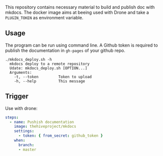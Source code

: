 This repository contains necessary material to build and publish doc with mkdocs. The docker image aims at beeing used with Drone and take a `PLUGIN_TOKEN` as environment variable.

## Usage

The program can be run using command line. A Github token is required to publish the documentation in `gh-pages` of your github repo. 


```
./mkdocs_deploy.sh -h
  mkdocs deploy to a remote repository
  Udate: mkdocs_deploy.sh [OPTION...]
  Arguments:
    -t, --token         Token to upload
    -h, --help          This message
```


## Trigger

Use with drone:

```yml
steps:
  - name: Pushish documentation 
    image: thehiveproject/mkdocs
    settings:
      - token: { from_secret: github_token }
    when:
      branch:
      - master
```